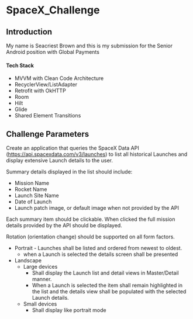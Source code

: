 # SpaceX_Challenge

## Introduction
My name is Seacriest Brown and this is my submission for the Senior Android position with Global Payments

#### Tech Stack
- MVVM with Clean Code Architecture  
- RecyclerView/ListAdapter
- Retrofit with OkHTTP
- Room
- Hilt
- Glide
- Shared Element Transitions 


## Challenge Parameters
Create an application that queries the SpaceX Data API (https://api.spacexdata.com/v3/launches) to list all historical Launches and display extensive Launch details to the user.

Summary details displayed in the list should include:
- Mission Name
- Rocket Name
- Launch Site Name
- Date of Launch
- Launch patch image, or default image when not provided by the API

Each summary item should be clickable. When clicked the full mission details provided by the API should be displayed.

Rotation (orientation change) should be supported on all form factors.
- Portrait 
        - Launches shall be listed and ordered from newest to oldest.
	- when a Launch is selected the details screen shall be presented
- Landscape
	- Large devices 
		- Shall display the Launch list and detail views in Master/Detail manner. 
		- When a Launch is selected the item shall remain highlighted in the list and the details view shall be populated with the selected Launch details.
	- Small devices
		- Shall display like portrait mode
